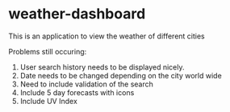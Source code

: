 # weather-dashboard
This is an application to view the weather of different cities 

Problems still occuring:

1. User search history needs to be displayed nicely.
2. Date needs to be changed depending on the city world wide
3. Need to include validation of the search
4. Include 5 day forecasts with icons
5. Include UV Index
